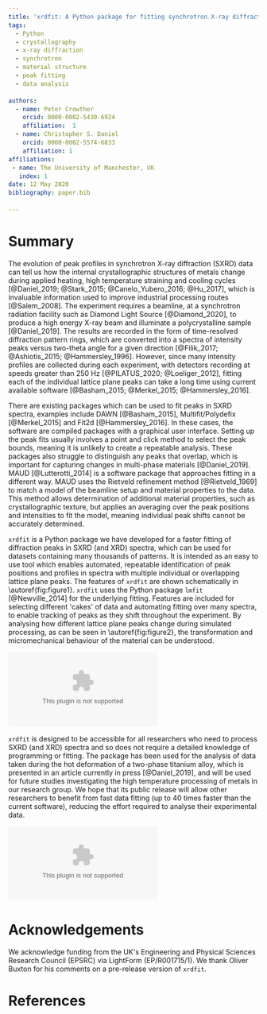 ```yaml
---
title: 'xrdfit: A Python package for fitting synchrotron X-ray diffraction spectra'
tags:
  - Python
  - crystallography
  - x-ray diffraction
  - synchrotron
  - material structure
  - peak fitting
  - data analysis

authors:
  - name: Peter Crowther
    orcid: 0000-0002-5430-6924
    affiliation:  1
  - name: Christopher S. Daniel
    orcid: 0000-0002-5574-6833
    affiliation: 1
affiliations:
 - name: The University of Manchester, UK
   index: 1
date: 12 May 2020
bibliography: paper.bib

---
```


# Summary

The evolution of peak profiles in synchrotron X-ray diffraction (SXRD) data can tell us how the internal crystallographic structures of metals change during applied heating, high temperature straining and cooling cycles [@Daniel_2019; @Stark_2015; @Canelo_Yubero_2016; @Hu_2017], which is invaluable information used to improve industrial processing routes [@Salem_2008]. The experiment requires a beamline, at a synchrotron radiation facility such as Diamond Light Source [@Diamond_2020], to produce a high energy X-ray beam and illuminate a polycrystalline sample [@Daniel_2019]. The results are recorded in the form of time-resolved diffraction pattern rings, which are converted into a spectra of intensity peaks versus two-theta angle for a given direction [@Filik_2017; @Ashiotis_2015; @Hammersley_1996]. However, since many intensity profiles are collected during each experiment, with detectors recording at speeds greater than 250 Hz [@PILATUS_2020; @Loeliger_2012], fitting each of the individual lattice plane peaks can take a long time using current available software [@Basham_2015; @Merkel_2015; @Hammersley_2016].

There are existing packages which can be used to fit peaks in SXRD spectra, examples include DAWN [@Basham_2015], Multifit/Polydefix [@Merkel_2015] and Fit2d [@Hammersley_2016]. In these cases, the software are compiled packages with a graphical user interface. Setting up the peak fits usually involves a point and click method to select the peak bounds, meaning it is unlikely to create a repeatable analysis. These packages also struggle to distinguish any peaks that overlap, which is important for capturing changes in multi-phase materials [@Daniel_2019]. MAUD [@Lutterotti_2014] is a software package that approaches fitting in a different way. MAUD uses the Rietveld refinement method [@Rietveld_1969] to match a model of the beamline setup and material properties to the data. This method allows determination of additional material properties, such as crystallographic texture, but applies an averaging over the peak positions and intensities to fit the model, meaning individual peak shifts cannot be accurately determined.

``xrdfit`` is a Python package we have developed for a faster fitting of diffraction peaks in SXRD (and XRD) spectra, which can be used for datasets containing many thousands of patterns. It is intended as an easy to use tool which enables automated, repeatable identification of peak positions and profiles in spectra with multiple individual or overlapping lattice plane peaks. The features of  ``xrdfit`` are shown schematically in \autoref{fig:figure1}. ``xrdfit`` uses the Python package ``lmfit`` [@Newville_2014] for the underlying fitting. Features are included for selecting different 'cakes' of data and automating fitting over many spectra, to enable tracking of peaks as they shift throughout the experiment. By analysing how different lattice plane peaks change during simulated processing, as can be seen in \autoref{fig:figure2}, the transformation and micromechanical behaviour of the material can be understood.

![A schematic representing the features of ``xrdfit`` and the analysis of a synchrotron X-ray diffraction (SXRD) pattern, showing: (a) a polar plot of the caked intensity data; (b) an option for selecting different cakes and merging caked datasets; (c) adjustable peak bounds (grey) and adjustable maxima and minima bounds (red and green) for constraining the peak fit; (d) an example fit of multiple and overlapping peaks.\label{fig:figure1}](figure1.eps)

``xrdfit`` is designed to be accessible for all researchers who need to process SXRD (and XRD) spectra and so does not require a detailed knowledge of programming or fitting. The package has been used for the analysis of data taken during the hot deformation of a two-phase titanium alloy, which is presented in an article currently in press [@Daniel_2019], and will be used for future studies investigating the high temperature processing of metals in our research group. We hope that its public release will allow other researchers to benefit from fast data fitting (up to 40 times faster than the current software), reducing the effort required to analyse their experimental data.

![An example analysis of a two-phase titanium (Ti-6Al-4V) alloy during high temperature and high strain rate deformation, showing characteristic shifts of the $\alpha$ (0002) peak centre. The shifts of the peak can be used to calculate elastic lattice straining in the hexagonal close-packed (hcp) lattice, as well as measure the thermal contraction on cooling.\label{fig:figure2}](figure2.eps)

# Acknowledgements

We acknowledge funding from the UK's Engineering and Physical Sciences Research Council (EPSRC) via LightForm (EP/R001715/1). We thank Oliver Buxton for his comments on a pre-release version of ``xrdfit``.

# References